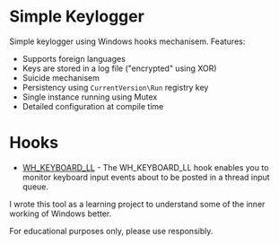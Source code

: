# Simple Keylogger

Simple keylogger using Windows hooks mechanisem. Features:
* Supports foreign languages
* Keys are stored in a log file ("encrypted" using XOR)
* Suicide mechanisem
* Persistency using `CurrentVersion\Run` registry key
* Single instance running using Mutex
* Detailed configuration at compile time

# Hooks
* [WH_KEYBOARD_LL](https://learn.microsoft.com/en-us/windows/win32/winmsg/about-hooks#wh_keyboard_ll) - The WH_KEYBOARD_LL hook enables you to monitor keyboard input events about to be posted in a thread input queue.


I wrote this tool as a learning project to understand some of the inner working of Windows better. 

For educational purposes only, please use responsibly.
